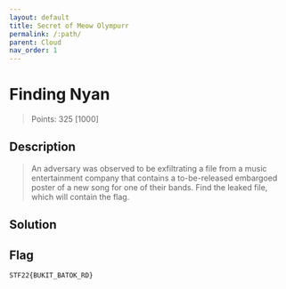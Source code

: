 ```yaml
---
layout: default
title: Secret of Meow Olympurr 
permalink: /:path/
parent: Cloud
nav_order: 1
---
```

# Finding Nyan

> Points: 325 [1000]

## Description

> An adversary was observed to be exfiltrating a file from a music entertainment company that contains a to-be-released embargoed poster of a new song for one of their bands. Find the leaked file, which will contain the flag.

## Solution

## Flag
`STF22{BUKIT_BATOK_RD}`